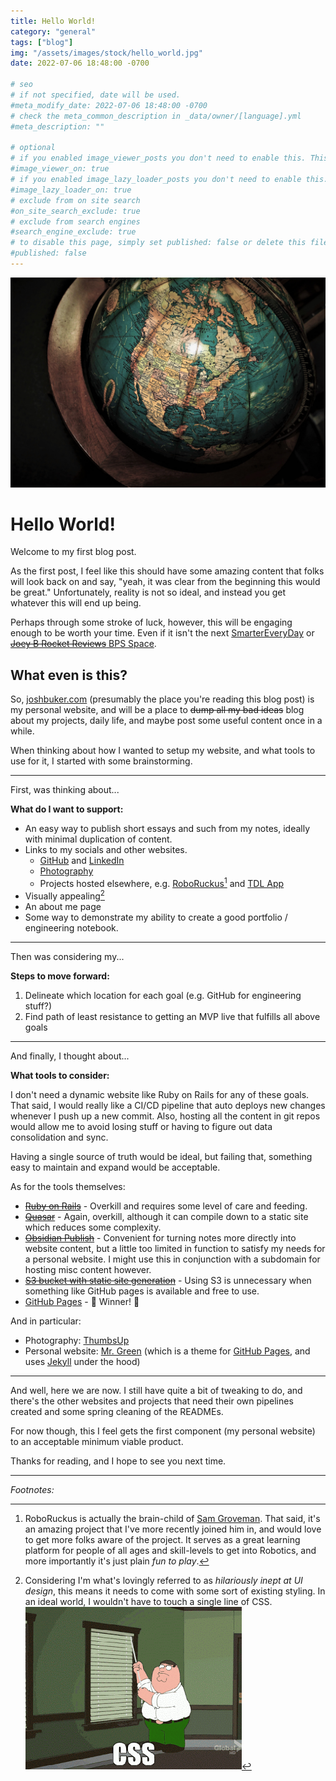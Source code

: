 ```yaml
---
title: Hello World!
category: "general"
tags: ["blog"]
img: "/assets/images/stock/hello_world.jpg"
date: 2022-07-06 18:48:00 -0700

# seo
# if not specified, date will be used.
#meta_modify_date: 2022-07-06 18:48:00 -0700
# check the meta_common_description in _data/owner/[language].yml
#meta_description: ""

# optional
# if you enabled image_viewer_posts you don't need to enable this. This is only if image_viewer_posts = false
#image_viewer_on: true
# if you enabled image_lazy_loader_posts you don't need to enable this. This is only if image_lazy_loader_posts = false
#image_lazy_loader_on: true
# exclude from on site search
#on_site_search_exclude: true
# exclude from search engines
#search_engine_exclude: true
# to disable this page, simply set published: false or delete this file
#published: false
---
```


![Hello World](/assets/images/stock/hello_world.jpg)

# Hello World!

<!-- outline-start -->

Welcome to my first blog post.

As the first post, I feel like this should have some amazing content that folks will look back on and say, "yeah, it was clear from the beginning this would be great." Unfortunately, reality is not so ideal, and instead you get whatever this will end up being.

Perhaps through some stroke of luck, however, this will be engaging enough to be worth your time. Even if it isn't the next [SmarterEveryDay](https://www.smartereveryday.com/) or [~~Joey B Rocket Reviews~~ BPS Space](https://www.youtube.com/channel/UCILl8ozWuxnFYXIe2svjHhg).

<!-- outline-end -->

## What even is this?

So, [joshbuker.com](https://joshbuker.com) (presumably the place you're reading this blog post) is my personal website, and will be a place to ~~dump all my bad ideas~~ blog about my projects, daily life, and maybe post some useful content once in a while.

When thinking about how I wanted to setup my website, and what tools to use for it, I started with some brainstorming.

---

First, was thinking about...

**What do I want to support:**
- An easy way to publish short essays and such from my notes, ideally with minimal duplication of content.
- Links to my socials and other websites.
	- [GitHub](https://github.com/joshbuker) and [LinkedIn](https://linkedin.com/in/joshbuker)
	- [Photography](https://photography.joshbuker.com)
	- Projects hosted elsewhere, e.g. [RoboRuckus](https://roboruckus.com)[^roboruckus] and [TDL App](https://tdl.app)
- Visually appealing[^design]
- An about me page
- Some way to demonstrate my ability to create a good portfolio / engineering notebook.

---

Then was considering my...

**Steps to move forward:**

1.  Delineate which location for each goal (e.g. GitHub for engineering stuff?)
2.  Find path of least resistance to getting an MVP live that fulfills all above goals

---

And finally, I thought about...

**What tools to consider:**

I don't need a dynamic website like Ruby on Rails for any of these goals. That said, I would really like a CI/CD pipeline that auto deploys new changes whenever I push up a new commit. Also, hosting all the content in git repos would allow me to avoid losing stuff or having to figure out data consolidation and sync.

Having a single source of truth would be ideal, but failing that, something easy to maintain and expand would be acceptable.

As for the tools themselves:
- [~~Ruby on Rails~~](https://rubyonrails.org/) - Overkill and requires some level of care and feeding.
- [~~Quasar~~](https://quasar.dev/) - Again, overkill, although it can compile down to a static site which reduces some complexity.
- [~~Obsidian Publish~~](https://obsidian.md/publish) - Convenient for turning notes more directly into website content, but a little too limited in function to satisfy my needs for a personal website. I might use this in conjunction with a subdomain for hosting misc content however.
- [~~S3 bucket with static site generation~~](https://docs.aws.amazon.com/AmazonS3/latest/userguide/UsingBucket.html) - Using S3 is unnecessary when something like GitHub pages is available and free to use.
- [GitHub Pages](https://pages.github.com/) - 🎉 Winner! 🎉

And in particular:
- Photography: [ThumbsUp](https://thumbsup.github.io/)
- Personal website: [Mr. Green](https://github.com/MrGreensWorkshop/MrGreen-JekyllTheme) (which is a theme for [GitHub Pages](https://pages.github.com/), and uses [Jekyll](https://jekyllrb.com/) under the hood)

---

And well, here we are now. I still have quite a bit of tweaking to do, and there's the other websites and projects that need their own pipelines created and some spring cleaning of the READMEs.

For now though, this I feel gets the first component (my personal website) to an acceptable minimum viable product.

Thanks for reading, and I hope to see you next time.

---

_Footnotes:_

[^roboruckus]: RoboRuckus is actually the brain-child of [Sam Groveman](https://github.com/ShVerni). That said, it's an amazing project that I've more recently joined him in, and would love to get more folks aware of the project. It serves as a great learning platform for people of all ages and skill-levels to get into Robotics, and more importantly it's just plain _fun to play_.
[^design]: Considering I'm what's lovingly referred to as _hilariously inept at UI design_, this means it needs to come with some sort of existing styling. In an ideal world, I wouldn't have to touch a single line of CSS. ![CSS Blinds GIF](/assets/images/posts/css.gif)
